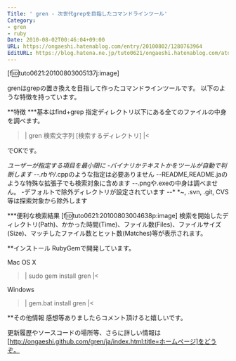 ```yaml
---
Title: ' gren - 次世代grepを目指したコマンドラインツール'
Category:
- gren
- ruby
Date: 2010-08-02T00:46:04+09:00
URL: https://ongaeshi.hatenablog.com/entry/20100802/1280763964
EditURL: https://blog.hatena.ne.jp/tuto0621/ongaeshi.hatenablog.com/atom/entry/6435922169449192939
---
```


[f:id:tuto0621:20100803005137j:image]

grenはgrepの置き換えを目指して作ったコマンドラインツールです。
以下のような特徴を持っています。

**特徴
***基本はfind+grep
指定ディレクトリ以下にある全てのファイルの中身を調べます。

>|
gren 検索文字列 [検索するディレクトリ]
|<

でOKです。

***ユーザーが指定する項目を最小限に
-バイナリかテキストかをツールが自動で判断します
--*.rbや*/*.cppのような指定は必要ありません
--README,README.jaのような特殊な拡張子でも検索対象に含めます
--.pngや.exeの中身は調べません。 
-デフォルトで除外ディレクトリが設定されています
--*  *~, .svn, .git, CVS等は探索対象から除外します  

***便利な検索結果
[f:id:tuto0621:20100803004638p:image]
検索を開始したディレクトリ(Path)、かかった時間(Time)、ファイル数(Files)、ファイルサイズ(Size)、マッチしたファイル数とヒット数(Matches)等が表示されます。

**インストール
RubyGemで開発しています。

Mac OS X
>|
sudo gem install gren
|<

Windows
>|
gem.bat install gren
|<

**その他情報
感想等ありましたらコメント頂けると嬉しいです。

更新履歴やソースコードの場所等、さらに詳しい情報は[http://ongaeshi.github.com/gren/ja/index.html:title=ホームページ]をどうぞ。
